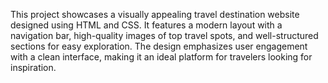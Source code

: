 This project showcases a visually appealing travel destination website designed using HTML and CSS. It features a modern layout with a navigation bar, high-quality images of top travel spots, and well-structured sections for easy exploration. The design emphasizes user engagement with a clean  interface, making it an ideal platform for travelers looking for inspiration.
